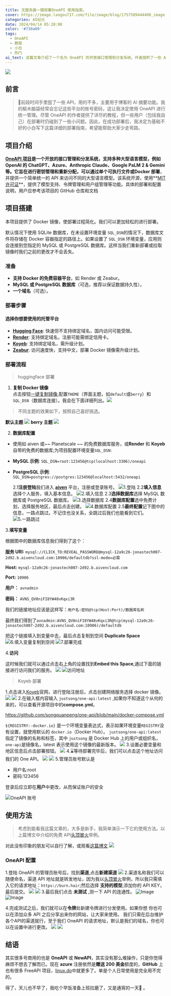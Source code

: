 ```yaml
---
title: 无服务器一键部署OneAPI 使用指南。
cover: https://image.laogou717.com/file/image/blog/1757589444400_image.png
categories: AI纪元
date: 2024/04/14 05:28:00
color: '#730a09'
tags:
  - OneAPI
  - 教程
  - 小白
  - 热门
ai_text: 这篇文章介绍了一个名为 OneAPI 的开放接口管理和分发系统。作者囤积了一些 API 用于博客的 AI 摘要功能，但常常忘记账号密码，因此决定使用 OneAPI 进行统一管理。
---
```

![](https://img.laogou717.com/file/d9014cdc0476e7ed40b00.jpg)
## 前言
> 
> 🤯前段时间手里囤了一些 API，用的不多，主要用于博客的 AI 摘要功能。我的榆木脑袋经常会忘记这些平台的账号密码，这让我决定使用 OneAPI 进行统一管理。尽管 OneAPI 的作者提供了详尽的教程，但一些用户（包括我自己）在部署时仍碰到了一些小问题。因此，在成功部署后，我决定为基础不好的小白写下这篇详细的部署指南，希望能帮助大家少走弯路。

## 项目介绍
**[OneAPI 项目](https://github.com/songquanpeng/one-api)**是一个开放的接口管理和分发系统，支持多种大型语言模型，例如 OpenAI 的 ChatGPT、Azure、Anthropic Claude、Google PaLM 2 & Gemini 等。它旨在进行密钥管理和重新分配，可以通过单个可执行文件或**Docker 部署**，并提供一个简单统一的 API 来访问不同的大型语言模型。该系统开源，使用**[MIT 许可证](https://github.com/songquanpeng/one-api?tab=MIT-1-ov-file#readme)**，提供了模型支持、令牌管理和用户组管理等功能。具体的部署和配置说明，用户应参考该项目的 GitHub 仓库和文档

## 项目搭建
本项目提供了 Docker 镜像，使部署过程简化。我们可以更加轻松的进行部署。

默认情况下使用 SQLite 数据库，在未设置环境变量 `SQL_DSN`的情况下，数据库文件将存储在 Docker 容器指定的路径上。如果设置了 `SQL_DSN` 环境变量，应用则会连接到您指定的 MySQL 或 PostgreSQL 数据库。这样当我们重新部署或拉取镜像时我们之前的更改才不会丢失。
### 准备

- **支持 Docker 的免费容器平台**，如 Render 或 Zeabur。
- **MySQL 或 PostgreSQL 数据库**（可选，推荐以保证数据持久性）。
- **一个域名**（可选）。

### 部署步骤
#### 选择你想要使用的托管平台

- **[Hugging Face](https://huggingface.co)**: 快速但不支持绑定域名，国内访问可能受限。
- **[Render](https://render.com/)**: 支持绑定域名，注册可能需绑定信用卡。
- **[Koyeb](https://www.koyeb.com/)**: 支持绑定域名，需升级计划。
- **[Zeabur](https://zeabur.com/)**: 访问速度快，支持中文，部署 Docker 镜像需升级计划。

### 部署流程

> huggingface 部署

1. **复制 Docker 镜像**  
   点击按钮[一键复制镜像](https://huggingface.co/spaces/Jonastech/OneAPI?duplicate=true),配置`THEME`（界面主题，如`default`或`berry`）和`SQL_DSN`（数据库连接）。我会在下面详细列出。![](https://img.laogou717.com/file/cb9e884fffd0e18d8dee0.png)


> 不同主题的效果如下，按照自己喜好挑选。

**默认主题**
![](https://img.laogou717.com/file/cd933a84a998857647363.jpg)
**berry 主题**
![](https://img.laogou717.com/file/c3193bf3fa72d5a5ead9a.png)


2. **数据库配置**
- 使用如 aiven 或~~ Planetscale ~~ 的免费数据库服务，或**Render** 和 **Koyeb** 自带的免费的数据库;为项目配置环境变量`SQL_DSN`:
- **MySQL 示例**: `SQL_DSN=root:123456@tcp(localhost:3306)/oneapi`
- **PostgreSQL 示例**: `SQL_DSN=postgres://postgres:123456@localhost:5432/oneapi`

  2.1**注册登陆**我们进入 **[aiven](https://console.aiven.io/login)** 平台，注册或登录账号。
![1.登陆](https://img.laogou717.com/file/49d6feb00af6c23ef7ace.png)
  2.2**填入信息**选择个人服务，填入基本信息。
![2.填入信息](https://img.laogou717.com/file/a0e9df4d84ff358b5e08b.png)
  2.3**选择数据库**选择 MySQL 数据库或 PostgreSQL 数据库。
![3.选择数据库](https://img.laogou717.com/file/40f551153153f086582b5.png)
  2.4**数据库配置**选中免费计划，选择服务地区，最后点击创建。
![4.数据库配置](https://img.laogou717.com/file/765caba492fbd91079faf.png)
  2.5**最终配置**记下图中的信息，一路点跳过。不记住也没关系，全跳过后我们也能看到它们。 
![5.一路跳过](https://img.laogou717.com/file/f68ed6bc4c072991ea6a7.png)

3.**填写变量**

根据图中的数据库信息我们得到了这个：

**服务 URI:**
`mysql://CLICK_TO:REVEAL_PASSWORD@mysql-12a9c26-jonastech007-2d92.b.aivencloud.com:10906/defaultdb?ssl-mode=必需`

**Host:**
`mysql-12a9c26-jonastech007-2d92.b.aivencloud.com`

**Port:**
`10906`

**用户：**
`avnadmin`

**密码：**
`AVNS_QV8niFI8YW48vKqxi3R`

我们的链接地址应该是这样写：`用户名:密码@tcp(Host:Port)/数据库名称`

最终我们得到了`avnadmin:AVNS_QV8niFI8YW48vKqxi3R@tcp(mysql-12a9c26-jonastech007-2d92.b.aivencloud.com:10906)/defaultdb`

把这个链接填入到变量中去，最后点击复制到空间 **Duplicate Space**![6.填入变量复制到空间](https://img.laogou717.com/file/017896700a86c7dfa2237.png)
![7.部署完成](https://img.laogou717.com/file/a40f0eb61a2a26b4af2a7.png)

4.**访问**
    
  这时候我们就可以通过点击右上角的设置找到**Embed this Space**,通过下面的链接进行访问我们的服务。
    ![](https://img.laogou717.com/file/866ecc605d2b0fa508118.png)
    ![访问地址](https://img.laogou717.com/file/f7666d45cd2e1ebb65c24.png)



> Koyeb 部署

1.点击进入[Koyeb](https://www.koyeb.com/)官网，进行登陆注册后，点击创建网络服务选择 docker 镜像。
![](https://img.laogou717.com/file/30f482e41889774cdcb7d.png)
![](https://img.laogou717.com/file/b8b221f8662e46af670b9.png)
2.在输入框内容输入 `justsong/one-api:latest` ,如果你不知道这个从何的来的，可以查看开源项目中的**compose.yml**。

https://github.com/songquanpeng/one-api/blob/main/docker-compose.yml

`${REGISTRY:-docker.io}` 是一个环境变量表达式，表示如果环境变量`REGISTRY`没有设置，就使用默认的 `docker.io`（Docker Hub）。
`justsong/one-api:latest` 指定了镜像的名称和标签，其中 `justsong` 是 Docker Hub 上的用户或组织名，`one-api`是镜像名，latest 表示使用这个镜像的最新版本。
![](https://img.laogou717.com/file/4f527ba90b2470920a4bd.png)
3.设置必要变量和地区信息后点击部署按钮。
![](https://img.laogou717.com/file/a97c06853c08fa7b43763.png)
4.⌛️等待部署完毕后，我们可以点击这个地址访问我们的 One API。
![](https://img.laogou717.com/file/cdc945d6433b7dba1d2b5.png)
![](https://img.laogou717.com/file/70b803f41e2d905b63f86.png)
5.管理员账号默认是
- 用户名:root
- 密码:123456

登录后应立即在**用户**中更改，从而保证账户的安全

![OneAPI 账号](https://img.laogou717.com/file/4abec7279976dcac0a040.png)

## 使用方法
>考虑到能看我这篇文章的，大多是新手，我简单演示一下它的使用方法。以上篇博文中介绍的免费 API[头顶冒火](https://burn.hair/register?aff=9iZ5)举例。

对此没有印象的朋友可以自行了解，或观看[这篇博文](https://blog.laogou717.com/2024/04/06/AI%20era/freeAPI/)
![](https://img.laogou717.com/file/c2d64dd53ee17a0ef18c5.png)

### OneAPI 配置
1.登陆 OneAPI 的管理员账号后，找到**渠道**,点击**新建渠道**
![](https://img.laogou717.com/file/13109fb4d78e07b2f07c0.png)
2.渠道名称我们可以随便命名，渠道 API 地址就是转发地址，因为我以[头顶冒火](https://burn.hair/register?aff=9iZ5)举例，所以我只需填入它的请求地址：`https://burn.hair`;然后选择 **支持的模型**;添加你的 API KEY，最后提交。
![](https://img.laogou717.com/file/8e52fcd46e0a87965f469.png)
![](https://img.laogou717.com/file/8f5dbc028f6427094933c.png)
3.最后我们点击 **未测试** ,测一下 API 的连通性。
![Image](https://img.laogou717.com/file/b19558bade4e9e305b1d0.png)
![Image](https://img.laogou717.com/file/a0ceef98715ed9b32758e.png)

4.完成测试之后，我们就可以在**令牌**处新建令牌进行分发使用。如果你想 你也可以在添加众多 API 之后分享出来你的网站，让大家来使用。
我们只需在后台维护各个API的渠道就行，至于我们 OneAPI 的请求地址，默认是我们的域名，你也可以在设置中进行更改。
![](https://img.laogou717.com/file/0b667ceb5ed0792cd0613.png)
![](https://img.laogou717.com/file/2e98a8673403977c40ba6.png)

## 结语
其实很多号商用的也是 **OneAPI** 或 **NewAPI**，其实没有那么难操作，只是你觉得麻烦不想去了解而已。现在 **azure** 注册依然是**赠送 200 美金**额度的，**GitHub** 上也有很多 FreeAPI 项目，[linux.do](https://linux.do)中就更多了。单是个人日常使用是完全用不完的。

得了，天儿也不早了，我吃个早饭准备上班拉磨了，又是通宵的一天🙂 。
